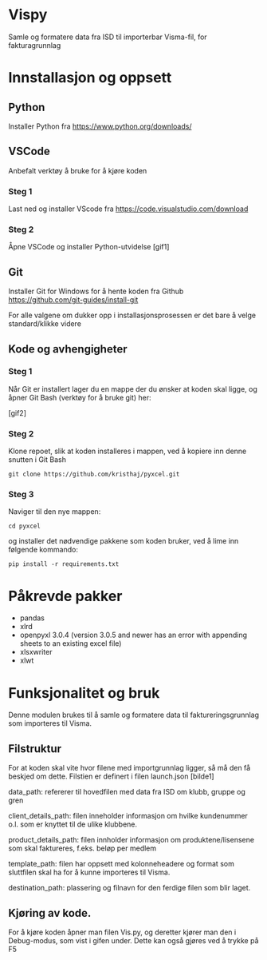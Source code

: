 # Vispy
Samle og formatere data fra ISD til importerbar Visma-fil, for fakturagrunnlag

# Innstallasjon og oppsett

## Python
Installer Python fra https://www.python.org/downloads/

## VSCode
Anbefalt verktøy å bruke for å kjøre koden

### Steg 1
Last ned og installer VScode fra https://code.visualstudio.com/download

### Steg 2
Åpne VSCode og installer Python-utvidelse
[gif1]

## Git
Installer Git for Windows for å hente koden fra Github
https://github.com/git-guides/install-git

For alle valgene om dukker opp i installasjonsprosessen er det bare å velge standard/klikke videre

## Kode og avhengigheter

### Steg 1
Når Git er installert lager du en mappe der du ønsker at koden skal ligge, og åpner Git Bash (verktøy for å  bruke git) her:

[gif2]

### Steg 2

Klone repoet, slik at koden installeres i mappen, ved å kopiere inn denne snutten i Git Bash
```
git clone https://github.com/kristhaj/pyxcel.git
```

### Steg 3
Naviger til den nye mappen:
```
cd pyxcel
```

og installer det nødvendige pakkene som koden bruker, ved å lime inn følgende kommando:

```
pip install -r requirements.txt
```

# Påkrevde pakker
- pandas
- xlrd
- openpyxl 3.0.4 (version 3.0.5 and newer has an error with appending sheets to an existing excel file)
- xlsxwriter
- xlwt

# Funksjonalitet og bruk

Denne modulen brukes til å samle og formatere data til faktureringsgrunnlag som importeres til Visma.

## Filstruktur
For at koden skal vite hvor filene med importgrunnlag ligger, så må den få beskjed om dette. Filstien er definert i filen launch.json
[bilde1]

data_path: refererer til hovedfilen med data fra ISD om klubb, gruppe og gren

client_details_path: filen inneholder informasjon om hvilke kundenummer o.l. som er knyttet til de ulike klubbene.

product_details_path: filen innholder informasjon om produktene/lisensene som skal faktureres, f.eks. beløp per medlem

template_path: filen har oppsett med kolonneheadere og format som sluttfilen skal ha for å kunne importeres til Visma.

destination_path: plassering og filnavn for den ferdige filen som blir laget.

## Kjøring av kode.

For å kjøre koden åpner man filen Vis.py, og deretter kjører man den i Debug-modus, som vist i gifen under. Dette kan også gjøres ved å trykke på F5